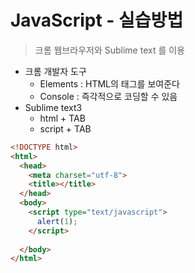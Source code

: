 # JavaScript - 실습방법

> 크롬 웹브라우저와 Sublime text 를 이용

- 크롬 개발자 도구
  - Elements : HTML의 태그를 보여준다
  - Console : 즉각적으로 코딩할 수 있음
- Sublime text3
  - html + TAB
  - script + TAB

```html
<!DOCTYPE html>
<html>
  <head>
    <meta charset="utf-8">
    <title></title>
  </head>
  <body>
    <script type="text/javascript">
      alert(1);
    </script>
    
  </body>
</html>
```


